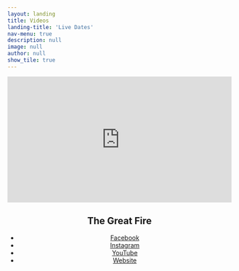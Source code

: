 ```yaml
---
layout: landing
title: Videos
landing-title: 'Live Dates'
nav-menu: true
description: null
image: null
author: null
show_tile: true
---
```


<!-- About -->	
<section>
	<div class="inner row">
		<div class="12u 12u(small)" style="position: relative; width: 100%; height: 0; padding-bottom: 56.25%;">
		    <iframe style="position: absolute;top: 0;left: 0;bottom: 0;right: 0;width: 100%;height: 100%;" src="https://www.youtube.com/embed/UjxgoWw56oQ" frameborder="0" allow="accelerometer; autoplay; encrypted-media; gyroscope; picture-in-picture" allowfullscreen></iframe>
		</div>
	</div>
	<div class="inner">
		<header class="major">
			<h2>The Great Fire</h2>
			<ul class="icons">
				<li><a href="https://facebook.com/greatfireband" class="icon fa-facebook"><span class="label">Facebook</span></a></li>
				<li><a href="https://instagram.com/greatfireband" class="icon fa-instagram"><span class="label">Instagram</span></a></li>
				<li><a href="https://www.youtube.com/channel/UC9TnZoTw1qZ9yhm1f3sBW5A" class="icon fa-youtube"><span class="label">YouTube</span></a></li>
				<li><a href="https://www.thegreatfire.co.uk" class="icon fa-link"><span class="label">Website</span></a></li>
			</ul>
		</header>
	</div>
</section>
